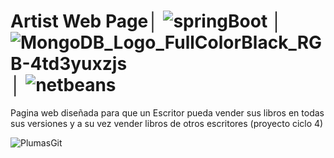 # Artist Web Page│   ![springBoot](https://user-images.githubusercontent.com/83571422/141090035-5cf58029-7c7e-4d90-a6c8-b639fa71447b.jpg) │ ![MongoDB_Logo_FullColorBlack_RGB-4td3yuxzjs](https://user-images.githubusercontent.com/83571422/141090358-28be978a-82aa-4091-8207-4f0bd6430b90.jpg) │ ![netbeans](https://user-images.githubusercontent.com/83571422/141090612-1fb61923-5cfc-4274-88e0-596ccfb35548.jpg)
Pagina web diseñada para que un Escritor pueda vender sus libros en todas sus versiones y a su vez vender libros de otros escritores (proyecto ciclo 4)

![PlumasGit](https://user-images.githubusercontent.com/83571422/140606327-e944c903-8d38-4017-b879-5ec79b1bca92.jpg)


